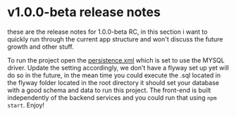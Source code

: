 # v1.0.0-beta release notes
these are the release notes for 1.0.0-beta RC, in this section i want to quickly run through the current app structure and won't discuss the future growth and other stuff.

To run the project open the [persistence.xml](https://github.com/mkcoder/large-bookstore-app/blob/1.0.0-beta/repository/book-repository/src/main/resources/META-INF/persistence.xml) which is set to use the MYSQL driver. Update the setting accordingly, we don't have a flyway set up yet will do so in the future, in the mean time you could execute the .sql located in the flyway folder located in the root directory it should set your database with a good schema and data to run this project. The front-end is built independently of the backend services and you could run that using ```npm start```. Enjoy!
